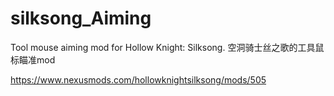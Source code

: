 # silksong_Aiming
Tool mouse aiming mod for Hollow Knight: Silksong. 空洞骑士丝之歌的工具鼠标瞄准mod

https://www.nexusmods.com/hollowknightsilksong/mods/505
